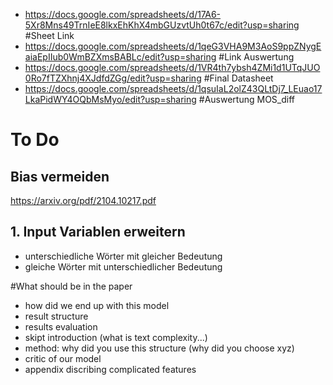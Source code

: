 - https://docs.google.com/spreadsheets/d/17A6-5Xr8Mns49TrnIeE8lkxEhKhX4mbGUzvtUh0t67c/edit?usp=sharing #Sheet Link
- https://docs.google.com/spreadsheets/d/1qeG3VHA9M3AoS9ppZNygEaiaEpIIub0WmBZXmsBABLc/edit?usp=sharing #Link Auswertung
- https://docs.google.com/spreadsheets/d/1VR4th7ybsh4ZMi1d1UTqJUO0Ro7fTZXhnj4XJdfdZGg/edit?usp=sharing #Final Datasheet
- https://docs.google.com/spreadsheets/d/1qsuIaL2olZ43QLtDj7_LEuao17LkaPidWY4OQbMsMyo/edit?usp=sharing #Auswertung MOS_diff
# To Do
## Bias vermeiden
https://arxiv.org/pdf/2104.10217.pdf

## 1. Input Variablen erweitern
- unterschiedliche Wörter mit gleicher Bedeutung
- gleiche Wörter mit unterschiedlicher Bedeutung



#What should be in the paper
- how did we end up with this model
- result structure
- results evaluation
- skipt introduction (what is text complexity...)
- method: why did you use this structure (why did you choose xyz)
- critic of our model
- appendix discribing complicated features
